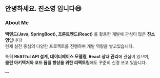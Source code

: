 ## 안녕하세요. 진소영 입니다😄    

   ###  About Me   
   **백엔드(Java, SpringBoot), 프론트엔드(React)** 를 활용한 개발에 관심이 많은 **진소영**입니다!   
   현재 실전 중심의 다양한 프로젝트를 진행하며 개발 역량을 쌓고있습니다.   

   특히 **RESTful API 설계, 데이터베이스 모델링, React 상태 관리**에 관심이 있으며,  
      **클린 아키텍처와 코드 품질 향상을 위한 리팩토링**에도 꾸준히 신경 쓰고 있습니다.   


   --
   
   
   
<!--
**soyoungJin44/soyoungJin44** is a ✨ _special_ ✨ repository because its `README.md` (this file) appears on your GitHub profile.

Here are some ideas to get you started:

- 🔭 I’m currently working on ...
- 🌱 I’m currently learning ...
- 👯 I’m looking to collaborate on ...
- 🤔 I’m looking for help with ...
- 💬 Ask me about ...
- 📫 How to reach me: ...
- 😄 Pronouns: ...
- ⚡ Fun fact: ...
-->

